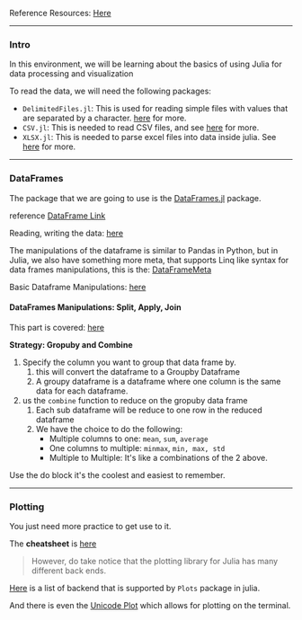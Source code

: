 Reference Resources: [Here](https://github.com/JuliaAcademy/DataScience)

---
### **Intro**

In this environment, we will be learning about the basics of using Julia for data processing and visualization 

To read the data, we will need the following packages: 

* `DelimitedFiles.jl`: This is used for reading simple files with values that are separated by a character. [here](https://docs.julialang.org/en/v1/stdlib/DelimitedFiles/) for more. 
* `CSV.jl`: This is needed to read CSV files, and see [here](https://csv.juliadata.org/stable/) for more. 
* `XLSX.jl`: This is needed to parse excel files into data inside julia. See [here](https://felipenoris.github.io/XLSX.jl/stable/) for more. 

---
### **DataFrames**

The package that we are going to use is the [DataFrames.jl](https://dataframes.juliadata.org/stable/) package. 

reference [DataFrame Link](https://dataframes.juliadata.org/stable/)

Reading, writing the data: [here](./reading_and_writing.jl)

The manipulations of the dataframe is similar to Pandas in Python, but in Julia, we also have something more meta, that supports Linq like syntax for data frames manipulations, this is the: [DataFrameMeta](https://juliadata.github.io/DataFramesMeta.jl/stable/)

Basic Dataframe Manipulations: [here](./manipulating_dataframes.jl)


#### **DataFrames Manipulations: Split, Apply, Join**

This part is covered: [here](./data_manipulation_split_apply_combine.jl)

**Strategy: Gropuby and Combine** 

1. Specify the column you want to group that data frame by. 
   1. this will convert the dataframe to a Groupby Dataframe
   2. A groupy dataframe is a dataframe where one column is the same data for each dataframe. 
2. us the `combine` function to reduce on the gropuby data frame
   1. Each sub dataframe will be reduce to one row in the reduced dataframe
   2. We have the choice to do the following: 
        * Multiple columns to one: `mean`, `sum`, `average`
        * One columns to multiple: `minmax`, `min, max, std`
        * Multiple to Multiple: It's like a combinations of the 2 above. 

Use the do block it's the coolest and easiest to remember. 


---
### **Plotting**

You just need more practice to get use to it.

The **cheatsheet** is [here](./plotsjl-cheatsheet.pdf)

> However, do take notice that the plotting library for Julia has many different back ends. 

[Here](https://docs.juliaplots.org/latest/backends/) is a list of backend that is supported by `Plots` package in julia. 

And there is even the [Unicode Plot](https://github.com/Evizero/UnicodePlots.jl) which allows for plotting on the terminal. 

